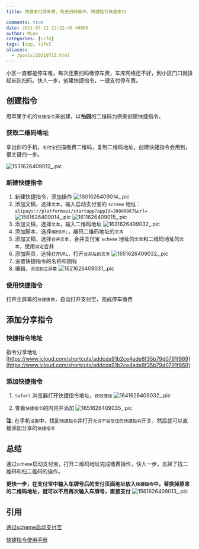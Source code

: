 ```yaml
---
title: 快捷支付停车费，免去扫码操作，快捷指令快速支付

comments: true
date: 2021-07-12 12:22:45 +0800
author: MLeo
categories: [Life] 
tags: [app, life]
aliases:
  - /posts/20210712.html
---
```


小区一直都是停车难，每次还要扫码缴停车费，车库网络还不好，到小区门口就排起长队扫码。快人一步，创建快捷指令，一键支付停车费。

## 创建指令

用苹果手机的`快捷指令`来创建，以**怡园**的二维码为例来创建快捷指令。

### 获取二维码地址

拿出你的手机，`支付宝`扫描缴费二维码，复制二维码地址，创建快捷指令会用到，很关键的一步。

![1531626409012_.pic](https://images.ichochy.com/1531626409012_.pic.jpg)

### 新建快捷指令

1. 新建快捷指令，添加操作
![1601626409014_.pic](https://images.ichochy.com/1601626409014_.pic.jpg)
2. 添加文稿，选择`文本`，输入启动支付宝的 `scheme` 地址：`alipays://platformapi/startapp?appId=20000067&url=`
![1581626409014_.pic](https://images.ichochy.com/1581626409014_.pic.jpg)
![1611626409015_.pic](https://images.ichochy.com/1611626409015_.pic.jpg)
3. 添加文稿，选择`文本`，输入二维码地址
![1631626409032_.pic](https://images.ichochy.com/1631626409032_.pic.jpg)
4. 添加脚本，选择`编码URL`，编码二维码地址的`文本`
5. 添加文稿，选择`合并文本`，合并支付宝 `scheme` 地址的`文本`和二维码地址的`文本`，使用`自定`合并
6. 添加网页，选择`打开URL`，打开`合并后的文本`
![1651626409032_.pic](https://images.ichochy.com/1651626409032_.pic.jpg)
7. 设置快捷指令的名称和图标
8. 编辑，`添加到主屏幕`
![1621626409031_.pic](https://images.ichochy.com/1621626409031_.pic.jpg)

### 使用快捷指令

打开主屏幕的`快捷缴费`，自动打开支付宝，完成停车缴费

## 添加分享指令

### 快捷指令地址

指令分享地址：[https://www.icloud.com/shortcuts/addcda91b2ce4ade8f35b79d0791f869](https://www.icloud.com/shortcuts/addcda91b2ce4ade8f35b79d0791f869)

### 添加快捷指令

1. `Safari` 浏览器打开快捷指令地址，`获取捷径`
![1641626409032_.pic](https://images.ichochy.com/1641626409032_.pic.jpg)

2. 查看`快捷指令`的内容并添加
![1651626409035_.pic](https://images.ichochy.com/1651626409035_.pic.jpg)

**注:** 在手机`设置`中，找到`快捷指令`并打开`允许不受信任的快捷指令`开关，然后就可以直接添加分享的`快捷指令`

## 总结

通过`scheme`启动支付宝，打开二维码地址完成缴费操作，快人一步，去掉了找二维码和扫二维码的操作。

**更快一步，在支付宝中输入车牌号后的支付页面地址放入`快捷指令`中，替换掉原来的二维码地址，就可以不用再次输入车牌号，直接支付**
![1561626409013_.pic](https://images.ichochy.com/1561626409013_.pic.jpg)

## 引用

[通过scheme启动支付宝](https://myjsapi.alipay.com/jsapi/h5app-lifecycle.html#4__E9_80_9A_E8_BF_87scheme_E5_90_AF_E5_8A_A8)

[快捷指令使用手册](https://support.apple.com/zh-cn/guide/shortcuts/welcome/ios)